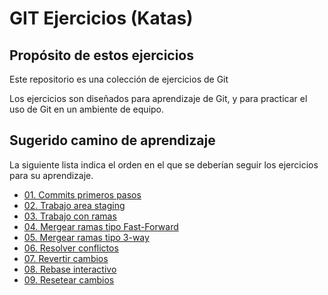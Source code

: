 # GIT Ejercicios (Katas)

## Propósito de estos ejercicios

Este repositorio es una colección de ejercicios de Git

Los ejercicios son diseñados para aprendizaje de Git, y para practicar el uso de Git en un ambiente de equipo.


## Sugerido camino de aprendizaje

La siguiente lista indica el orden en el que se deberían seguir los ejercicios para su aprendizaje.

- [01. Commits primeros pasos](./ejercicios/01.Commit-primeros-pasos/README.md)
- [02. Trabajo area staging](./ejercicios/02.Trabajo-area-staging/README.md)
- [03. Trabajo con ramas](./ejercicios/03.Trabajo-con-ramas/README.md)
- [04. Mergear ramas tipo Fast-Forward](./ejercicios/04.Mergear-ramas/README.md)
- [05. Mergear ramas tipo 3-way](./ejercicios/05.Anexar-ramas-otras-formas/README.md)
- [06. Resolver conflictos](./ejercicios/06.Anexar-conflicto/README.md)
- [07. Revertir cambios](./ejercicios/07.Rebase-rama/README.md)
- [08. Rebase interactivo](./ejercicios/08.Revertir-cambios/README.md)
- [09. Resetear cambios](./ejercicios/09.Reset/README.md)



